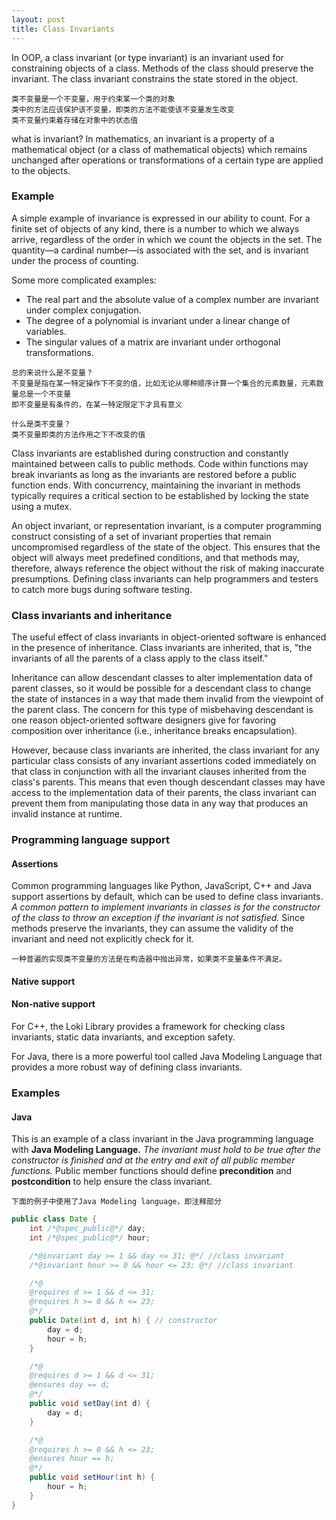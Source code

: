 ```yaml
---
layout: post
title: Class Invariants
---
```


In OOP, a class invariant (or type invariant) is an invariant used for constraining objects of a class. Methods of the class should preserve the invariant. The class invariant constrains the state stored in the object.

```
类不变量是一个不变量，用于约束某一个类的对象
类中的方法应该保护该不变量，即类的方法不能使该不变量发生改变
类不变量约束着存储在对象中的状态值
```

what is invariant?
In mathematics, an invariant is a property of a mathematical object (or a class of mathematical objects) which remains unchanged after operations or transformations of a certain type are applied to the objects.

### Example
A simple example of invariance is expressed in our ability to count. For a finite set of objects of any kind, there is a number to which we always arrive, regardless of the order in which we count the objects in the set. The quantity—a cardinal number—is associated with the set, and is invariant under the process of counting. 

Some more complicated examples:
+ The real part and the absolute value of a complex number are invariant under complex conjugation.
+ The degree of a polynomial is invariant under a linear change of variables.
+ The singular values of a matrix are invariant under orthogonal transformations.

```
总的来说什么是不变量？
不变量是指在某一特定操作下不变的值，比如无论从哪种顺序计算一个集合的元素数量，元素数量总是一个不变量
即不变量是有条件的，在某一特定限定下才具有意义

什么是类不变量？
类不变量即类的方法作用之下不改变的值
```

Class invariants are established during construction and constantly maintained between calls to public methods. Code within functions may break invariants as long as the invariants are restored before a public function ends. With concurrency, maintaining the invariant in methods typically requires a critical section to be established by locking the state using a mutex.

An object invariant, or representation invariant, is a computer programming construct consisting of a set of invariant properties that remain uncompromised regardless of the state of the object. This ensures that the object will always meet predefined conditions, and that methods may, therefore, always reference the object without the risk of making inaccurate presumptions. Defining class invariants can help programmers and testers to catch more bugs during software testing.

### Class invariants and inheritance
The useful effect of class invariants in object-oriented software is enhanced in the presence of inheritance. Class invariants are inherited, that is, "the invariants of all the parents of a class apply to the class itself."

Inheritance can allow descendant classes to alter implementation data of parent classes, so it would be possible for a descendant class to change the state of instances in a way that made them invalid from the viewpoint of the parent class. The concern for this type of misbehaving descendant is one reason object-oriented software designers give for favoring composition over inheritance (i.e., inheritance breaks encapsulation).

However, because class invariants are inherited, the class invariant for any particular class consists of any invariant assertions coded immediately on that class in conjunction with all the invariant clauses inherited from the class's parents. This means that even though descendant classes may have access to the implementation data of their parents, the class invariant can prevent them from manipulating those data in any way that produces an invalid instance at runtime.

### Programming language support

#### Assertions
Common programming languages like Python, JavaScript, C++ and Java support assertions by default, which can be used to define class invariants. *A common pattern to implement invariants in classes is for the constructor of the class to throw an exception if the invariant is not satisfied.* Since methods preserve the invariants, they can assume the validity of the invariant and need not explicitly check for it.

```
一种普遍的实现类不变量的方法是在构造器中抛出异常，如果类不变量条件不满足。
```

#### Native support

#### Non-native support
For C++, the Loki Library provides a framework for checking class invariants, static data invariants, and exception safety.

For Java, there is a more powerful tool called Java Modeling Language that provides a more robust way of defining class invariants.

### Examples

#### Java
This is an example of a class invariant in the Java programming language with **Java Modeling Language.** *The invariant must hold to be true after the constructor is finished and at the entry and exit of all public member functions.* Public member functions should define **precondition** and **postcondition** to help ensure the class invariant.

```
下面的例子中使用了Java Modeling language，即注释部分
```

```Java
public class Date {
    int /*@spec_public@*/ day;
    int /*@spec_public@*/ hour;

    /*@invariant day >= 1 && day <= 31; @*/ //class invariant
    /*@invariant hour >= 0 && hour <= 23; @*/ //class invariant

    /*@
    @requires d >= 1 && d <= 31;
    @requires h >= 0 && h <= 23;
    @*/
    public Date(int d, int h) { // constructor
        day = d;
        hour = h;
    }

    /*@
    @requires d >= 1 && d <= 31;
    @ensures day == d;
    @*/
    public void setDay(int d) {
        day = d;
    }

    /*@
    @requires h >= 0 && h <= 23;
    @ensures hour == h;
    @*/
    public void setHour(int h) {
        hour = h;
    }
}
```


